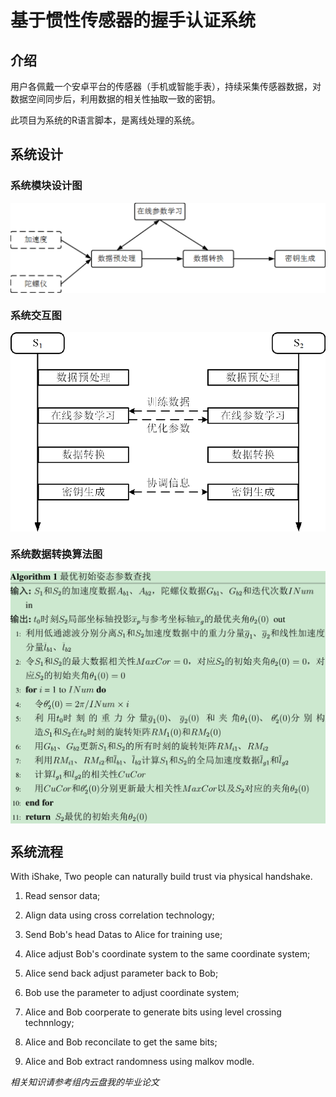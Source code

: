 # 基于惯性传感器的握手认证系统

## 介绍
用户各佩戴一个安卓平台的传感器（手机或智能手表），持续采集传感器数据，对数据空间同步后，利用数据的相关性抽取一致的密钥。

此项目为系统的R语言脚本，是离线处理的系统。

## 系统设计

### 系统模块设计图
<img src="https://github.com/LeoCai/iShakeAuth-R/blob/master/imgs/system_design.png" width = "600" alt="系统设计" align=center />
 
### 系统交互图
<img src="https://github.com/LeoCai/iShakeAuth-R/blob/master/imgs/system_process.png" width = "600" alt="系统交互" align=center />

### 系统数据转换算法图
<img src="https://github.com/LeoCai/iShakeAuth-R/blob/master/imgs/system_alg.png" width = "600" alt="系统核心" align=center />


## 系统流程
With iShake, Two people can naturally build trust via physical handshake.

1. Read sensor data;

2. Align data using cross correlation technology;

3. Send Bob's head Datas to Alice for training use;

4. Alice adjust Bob's coordinate system to the same coordinate system;

5. Alice send back adjust parameter back to Bob;

6. Bob use the parameter to adjust coordinate system;

7. Alice and Bob coorperate to generate bits using level crossing technnlogy;

8. Alice and Bob reconcilate to get the same bits;

9. Alice and Bob extract randomness using malkov modle.

<em>相关知识请参考组内云盘我的毕业论文<em>
